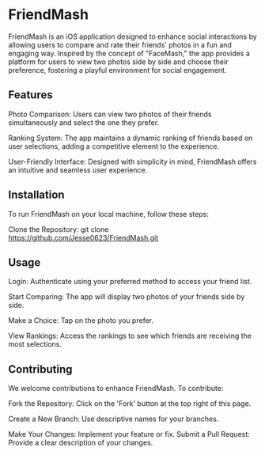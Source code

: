 # FriendMash
FriendMash is an iOS application designed to enhance social interactions by allowing users to compare and rate their friends' photos in a fun and engaging way. Inspired by the concept of "FaceMash," the app provides a platform for users to view two photos side by side and choose their preference, fostering a playful environment for social engagement.

## Features
Photo Comparison: Users can view two photos of their friends simultaneously and select the one they prefer.

Ranking System: The app maintains a dynamic ranking of friends based on user selections, adding a competitive element to the experience.

User-Friendly Interface: Designed with simplicity in mind, FriendMash offers an intuitive and seamless user experience.

## Installation
To run FriendMash on your local machine, follow these steps:

Clone the Repository:
git clone https://github.com/Jesse0623/FriendMash.git

## Usage
Login: Authenticate using your preferred method to access your friend list.

Start Comparing: The app will display two photos of your friends side by side.

Make a Choice: Tap on the photo you prefer.

View Rankings: Access the rankings to see which friends are receiving the most selections.

## Contributing
We welcome contributions to enhance FriendMash. To contribute:

Fork the Repository: Click on the 'Fork' button at the top right of this page.

Create a New Branch: Use descriptive names for your branches.

Make Your Changes: Implement your feature or fix.
Submit a Pull Request: Provide a clear description of your changes.

